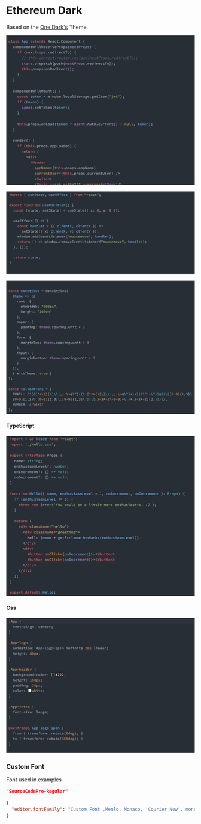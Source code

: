 # Ethereum Dark

Based on the [One Dark's](https://github.com/atom/one-dark-syntax) Theme.

![](https://github.com/karolkozer/one-dark-ethereum-theme/blob/main/assets/example-1.png?raw=true)

![](https://github.com/karolkozer/one-dark-ethereum-theme/blob/main/assets/example-2.png)

![](https://github.com/karolkozer/one-dark-ethereum-theme/blob/main/assets/example-3.png?raw=true)

#### TypeScript

![](https://github.com/karolkozer/one-dark-ethereum-theme/blob/main/assets/example-typescript.png?raw=true)

#### Css

![](https://github.com/karolkozer/one-dark-ethereum-theme/blob/main/assets/example-css.png?raw=true)

### Custom Font

Font used in examples

```json
"SourceCodePro-Regular"
```

```json
{
  "editor.fontFamily": "Custom Font ,Menlo, Monaco, 'Courier New', monospace"
}
```
